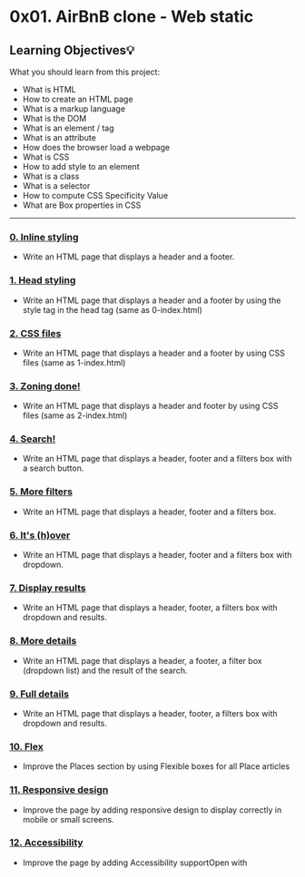 # 0x01. AirBnB clone - Web static
## Learning Objectives:bulb:
What you should learn from this project:
* What is HTML
* How to create an HTML page
* What is a markup language
* What is the DOM
* What is an element / tag
* What is an attribute
* How does the browser load a webpage
* What is CSS
* How to add style to an element
* What is a class
* What is a selector
* How to compute CSS Specificity Value
* What are Box properties in CSS
---
### [0. Inline styling](./0-index.html)
* Write an HTML page that displays a header and a footer.

### [1. Head styling](./1-index.html)
* Write an HTML page that displays a header and a footer by using the
style tag in the head tag (same as 0-index.html)

### [2. CSS files](./2-index.html)
* Write an HTML page that displays a header and a footer by using CSS
files (same as 1-index.html)

### [3. Zoning done!](./3-index.html)
* Write an HTML page that displays a header and footer by using CSS
files (same as 2-index.html)

### [4. Search!](./4-index.html)
* Write an HTML page that displays a header, footer and a filters box
with a search button.

### [5. More filters](./5-index.html)
* Write an HTML page that displays a header, footer and a filters box.

### [6. It's (h)over](./6-index.html)

* Write an HTML page that displays a header, footer and a filters box
with dropdown.

### [7. Display results](./7-index.html)
* Write an HTML page that displays a header, footer, a filters box with
dropdown and results.

### [8. More details](./8-index.html)
* Write an HTML page that displays a header, a footer, a filter box
(dropdown list) and the result of the search.

### [9. Full details](./100-index.html)
* Write an HTML page that displays a header, footer, a filters box with
dropdown and results.

### [10. Flex](./101-index.html)
* Improve the Places section by using Flexible boxes for all Place
articles

### [11. Responsive design](./102-index.html)
* Improve the page by adding responsive design to display correctly in
mobile or small screens.

### [12. Accessibility](./103-index.html)
* Improve the page by adding Accessibility supportOpen with
